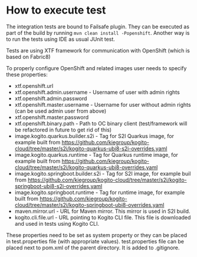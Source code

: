 # How to execute test

The integration tests are bound to Failsafe plugin. They can be executed as part of the build by running `mvn clean install -Popenshift`.
Another way is to run the tests using IDE as usual JUnit test.

Tests are using XTF framework for communication with OpenShift (which is based on Fabric8)

To properly configure OpenShift and related images user needs to specify these properties:
* xtf.openshift.url
* xtf.openshift.admin.username - Username of user with admin rights
* xtf.openshift.admin.password
* xtf.openshift.master.username - Username for user without admin rights (can be used admin user from above)
* xtf.openshift.master.password
* xtf.openshift.binary.path - Path to OC binary client (test/framework will be refactored in future to get rid of this)
* image.kogito.quarkus.builder.s2i - Tag for S2I Quarkus image, for example built from https://github.com/kiegroup/kogito-cloud/tree/master/s2i/kogito-quarkus-ubi8-s2i-overrides.yaml
* image.kogito.quarkus.runtime - Tag for Quarkus runtime image, for example built from https://github.com/kiegroup/kogito-cloud/tree/master/s2i/kogito-quarkus-ubi8-overrides.yaml
* image.kogito.springboot.builder.s2i - Tag for S2I image, for example buil from https://github.com/kiegroup/kogito-cloud/tree/master/s2i/kogito-springboot-ubi8-s2i-overrides.yaml
* image.kogito.springboot.runtime - Tag for runtime image, for example built from https://github.com/kiegroup/kogito-cloud/tree/master/s2i/kogito-springboot-ubi8-overrides.yaml
* maven.mirror.url - URL for Maven mirror. This mirror is used in S2I build.
* kogito.cli.file.url - URL pointing to Kogito CLI file. This file is downloaded and used in tests using Kogito CLI.

These properties need to be set as system property or they can be placed in test.properties file (with appropriate values). test.properties file can be placed next to pom.xml of the parent directory. It is added to .gitignore.

